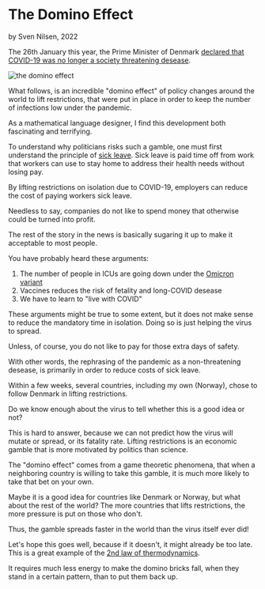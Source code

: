# The Domino Effect
by Sven Nilsen, 2022

The 26th January this year, the Prime Minister of Denmark [declared that COVID-19 was no longer a society threatening desease](https://www.berlingske.dk/politik/mette-frederiksen-paa-pressemoede-fra-tirsdag-skal-alle-restriktioner).

![the domino effect](https://upload.wikimedia.org/wikipedia/commons/a/a8/Domino_effect.jpg)

What follows, is an incredible "domino effect" of policy changes around the world to lift restrictions,
that were put in place in order to keep the number of infections low under the pandemic.

As a mathematical language designer, I find this development both fascinating and terrifying.

To understand why politicians risks such a gamble, one must first understand the principle of [sick leave](https://en.wikipedia.org/wiki/Sick_leave).
Sick leave is paid time off from work that workers can use to stay home to address their health needs without losing pay.

By lifting restrictions on isolation due to COVID-19,
employers can reduce the cost of paying workers sick leave.

Needless to say, companies do not like to spend money that otherwise could be turned into profit.

The rest of the story in the news is basically sugaring it up to make it acceptable to most people.

You have probably heard these arguments:

1. The number of people in ICUs are going down under the [Omicron variant](https://en.wikipedia.org/wiki/SARS-CoV-2_Omicron_variant)
2. Vaccines reduces the risk of fetality and long-COVID desease
3. We have to learn to "live with COVID"

These arguments might be true to some extent,
but it does not make sense to reduce the mandatory time in isolation.
Doing so is just helping the virus to spread.

Unless, of course, you do not like to pay for those extra days of safety.

With other words, the rephrasing of the pandemic as a non-threatening desease,
is primarily in order to reduce costs of sick leave.

Within a few weeks, several countries, including my own (Norway), chose to follow Denmark in lifting restrictions.

Do we know enough about the virus to tell whether this is a good idea or not?

This is hard to answer, because we can not predict how the virus will mutate or spread, or its fatality rate.
Lifting restrictions is an economic gamble that is more motivated by politics than science.

The "domino effect" comes from a game theoretic phenomena,
that when a neighboring country is willing to take this gamble,
it is much more likely to take that bet on your own.

Maybe it is a good idea for countries like Denmark or Norway, but what about the rest of the world?
The more countries that lifts restrictions, the more pressure is put on those who don't.

Thus, the gamble spreads faster in the world than the virus itself ever did!

Let's hope this goes well, because if it doesn't, it might already be too late.
This is a great example of the [2nd law of thermodynamics](https://en.wikipedia.org/wiki/Second_law_of_thermodynamics).

It requires much less energy to make the domino bricks fall,
when they stand in a certain pattern, than to put them back up.
